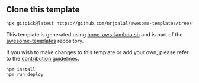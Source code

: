 ## Clone this template

```bash
npx gitpick@latest https://github.com/nrjdalal/awesome-templates/tree/main/hono-apps/hono-aws-lambda
```

This template is generated using [hono-aws-lambda.sh](https://github.com/nrjdalal/awesome-templates/blob/main/.github/.scripts/hono-aws-lambda.sh) and is part of the [awesome-templates](https://github.com/nrjdalal/awesome-templates) repository.

If you wish to make changes to this template or add your own, please refer to the [contribution guidelines](https://github.com/nrjdalal/awesome-templates?tab=readme-ov-file#contributing).


```
npm install
npm run deploy
```
